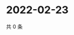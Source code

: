 # 2022-02-23

共 0 条

<!-- BEGIN WEIBO -->
<!-- 最后更新时间 Wed Feb 23 2022 06:09:10 GMT+0800 (China Standard Time) -->

<!-- END WEIBO -->
